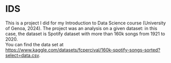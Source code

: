 # IDS
This is a project I did for my Introduction to Data Science course (University of Genoa, 2024). The project was an analysis on a given dataset: in this case, the dataset is Spotify dataset with more than 160k songs from 1921 to 2020.<br>
You can find the data set at https://www.kaggle.com/datasets/fcpercival/160k-spotify-songs-sorted?select=data.csv.
